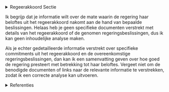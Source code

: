 

<details>
        <summary>Regeerakkoord Sectie </summary>
        <p>2.3.3 Ruimte voor economie Vanuit de principes van BRV zorgen we voor voldoende gevarieerd aanbod om te werken en te ondernemen. We brengen de noden en toekomstige ruimte-vraag van ondernemingen in kaart en ontwikkelen een concept dat competitief en toonaangevend is op wereldschaal. We hebben daarbij aandacht voor duurzaamheid, zuinig ruimtegebruik en innovatief bouwen. PMV en LRM nemen hierin een trekkende en faciliterende rol op. We brengen het aanbod verder in kaart en gebruiken deze digitale inventaris om enerzijds beleidsbeslissingen m.b.t. ruimtelijke invulling te ondersteunen en anderzijds snel en doelgericht locaties voor specifieke ondernemingen te zoeken. Via brownfieldconvenanten creëren we nieuwe mogelijkheden na sanering, onder andere voor ondernemingen. Vanuit de principes van het BRV streven we verdichting en multifunctionaliteit gecombineerd met groenblauwe dooradering overal na. Het huidige governance model, met de geïntegreerde en interdepartementale aanpak en afstemming, zetten we verder en trekken we door naar andere complexe projecten, en waar moge-lijk naar blackfieldconvenanten. Binnen onze regelgeving wordt het regelluw zijn een voortdurend streven. We creëren ook regel-luwe zones waarin geëxperimenteerd kan worden met verdichting, verhoging, verdieping, … om tot 4 Bij “fygitale” ondernemingsvormen worden fysieke kleinhandel-en andere ondernemersactiviteiten aangevuld met een online koopplatform en een distributiecomponent die de goederen op een centrale plaats en/of aan huis levert. nieuwe kwaliteitsvolle en duurzame bedrijfs-ruimten en werklocaties te komen. Bestaande bedrijventerreinen worden in de eerste plaats voorbehouden voor ondernemingen. Andere functies (wonen, retail, landbouw, …) kunnen enkel indien ze een ondersteunende meerwaarde bieden voor de bedrijfsfunctie. Alleen op die manier kunnen we de doelstellingen van het BRV in de praktijk realiseren. We zorgen voor soepele instrumenten en soepele normering om ondernemingen snel en flexibel aan bedrijfsruimte te helpen, en stimuleren gemeenten om meer samen te werken rond voldoende ruimte om te ondernemen. Door voortdurend te leren uit concrete terreinrealisa-ties inzake verweving en verdichting voor bedrijfs-ruimten en werklocaties brengen we de regelluwe regelgeving ook permanent in de praktijk. </p>
        </details> 

Ik begrijp dat je informatie wilt over de mate waarin de regering haar beloftes uit het regeerakkoord nakomt aan de hand van bepaalde beslissingen. Helaas heb je geen specifieke documenten verstrekt met details van het regeerakkoord of de genomen regeringsbeslissingen, dus ik kan geen inhoudelijke analyse maken.

Als je echter gedetailleerde informatie verstrekt over specifieke commitments uit het regeerakkoord en de overeenkomstige regeringsbeslissingen, dan kan ik een samenvatting geven over hoe goed de regering presteert met betrekking tot haar beloftes. Vergeet niet om de benodigde documenten of links naar de relevante informatie te verstrekken, zodat ik een correcte analyse kan uitvoeren.

<details>
        <summary> Referenties</summary>
        
        </details> 

